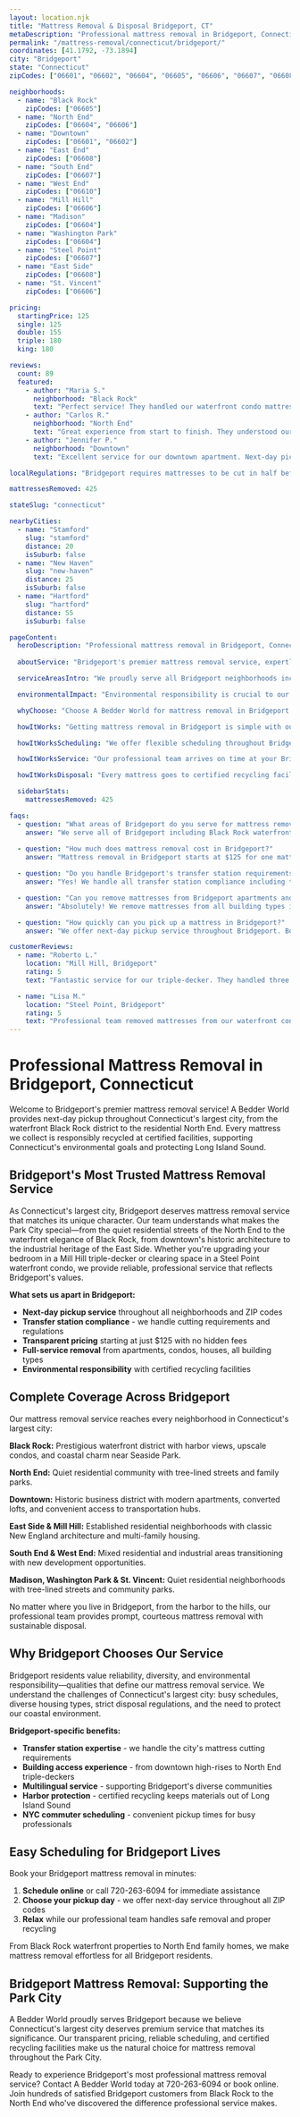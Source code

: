 ```yaml
---
layout: location.njk
title: "Mattress Removal & Disposal Bridgeport, CT"
metaDescription: "Professional mattress removal in Bridgeport, Connecticut. Connecticut's largest city approved service with next-day pickup. Expert disposal and recycling throughout all neighborhoods."
permalink: "/mattress-removal/connecticut/bridgeport/"
coordinates: [41.1792, -73.1894]
city: "Bridgeport"
state: "Connecticut"
zipCodes: ["06601", "06602", "06604", "06605", "06606", "06607", "06608", "06610"]

neighborhoods:
  - name: "Black Rock"
    zipCodes: ["06605"]
  - name: "North End"
    zipCodes: ["06604", "06606"]
  - name: "Downtown"
    zipCodes: ["06601", "06602"]
  - name: "East End"
    zipCodes: ["06608"]
  - name: "South End"
    zipCodes: ["06607"]
  - name: "West End"
    zipCodes: ["06610"]
  - name: "Mill Hill"
    zipCodes: ["06606"]
  - name: "Madison"
    zipCodes: ["06604"]
  - name: "Washington Park"
    zipCodes: ["06604"]
  - name: "Steel Point"
    zipCodes: ["06607"]
  - name: "East Side"
    zipCodes: ["06608"]
  - name: "St. Vincent"
    zipCodes: ["06606"]

pricing:
  startingPrice: 125
  single: 125
  double: 155
  triple: 180
  king: 180

reviews:
  count: 89
  featured:
    - author: "Maria S."
      neighborhood: "Black Rock"
      text: "Perfect service! They handled our waterfront condo mattress pickup with care. Love supporting a company that recycles responsibly instead of adding to landfills."
    - author: "Carlos R."
      neighborhood: "North End" 
      text: "Great experience from start to finish. They understood our building's access requirements and picked up our king mattress efficiently. Professional team."
    - author: "Jennifer P."
      neighborhood: "Downtown"
      text: "Excellent service for our downtown apartment. Next-day pickup worked perfectly with our schedule. Appreciate their commitment to proper recycling."

localRegulations: "Bridgeport requires mattresses to be cut in half before disposal at the city transfer station. Our professional service handles this requirement and ensures compliant disposal, helping residents avoid the $100-300 fines for improper disposal."

mattressesRemoved: 425

stateSlug: "connecticut"

nearbyCities:
  - name: "Stamford"
    slug: "stamford"
    distance: 20
    isSuburb: false
  - name: "New Haven"
    slug: "new-haven" 
    distance: 25
    isSuburb: false
  - name: "Hartford"
    slug: "hartford"
    distance: 55
    isSuburb: false

pageContent:
  heroDescription: "Professional mattress removal in Bridgeport, Connecticut. Expert pickup service throughout Black Rock, North End, Downtown, and all neighborhoods in Connecticut's largest city. Next-day pickup with eco-friendly recycling."
  
  aboutService: "Bridgeport's premier mattress removal service, expertly serving Connecticut's largest city of 148,000+ residents. Our team understands Bridgeport's unique character—from the waterfront Black Rock district to the residential North End, from downtown's historic architecture to the industrial East Side. Whether you're in a Mill Hill triple-decker, a Steel Point waterfront condo, or a Washington Park family home, we provide reliable next-day mattress pickup with responsible recycling that keeps materials out of Long Island Sound and Connecticut landfills."

  serviceAreasIntro: "We proudly serve all Bridgeport neighborhoods including the prestigious waterfront Black Rock area, the residential North End, historic Downtown, the residential East and South Ends, and the transitioning West End, covering all areas from the harbor to the city limits."

  environmentalImpact: "Environmental responsibility is crucial to our Bridgeport mattress removal service, reflecting the city's commitment to protecting Long Island Sound and Connecticut's coastal environment. Every mattress we collect in Bridgeport is transported to certified recycling facilities where we carefully disassemble each mattress, separating steel springs for metal recycling, foam padding for repurposing, and fabric components for proper processing. This prevents hundreds of pounds of materials from entering Connecticut's waste stream and protects the sensitive coastal ecosystem that makes Black Rock and the harbor areas so special."

  whyChoose: "Choose A Bedder World for mattress removal in Bridgeport because we understand Connecticut's largest city's diverse needs. Our next-day pickup service accommodates busy professionals commuting to NYC, families throughout the North End, and waterfront residents with specific building requirements. Our transparent pricing—starting at just $125—fits budgets from Madison to Mill Hill. Most importantly, we ensure proper recycling that meets Bridgeport's transfer station requirements, helping you avoid the hassle of cutting mattresses in half and potential fines for improper disposal."

  howItWorks: "Getting mattress removal in Bridgeport is simple with our streamlined process designed for Connecticut's busiest city. First, book online through our system or call 720-263-6094—we serve all Bridgeport ZIP codes from 06601 to 06610. Next, we'll confirm your pickup appointment for the following day at your convenience, whether you're near the harbor in Black Rock or in the hills of the North End. On pickup day, our professional team arrives at your Bridgeport location, safely removes your mattress from any room or floor, and immediately transports it to certified recycling facilities where materials are processed sustainably."

  howItWorksScheduling: "We offer flexible scheduling throughout Bridgeport, with next-day service available. Choose morning or afternoon pickup slots that work with your commute to Manhattan or your local Bridgeport schedule."

  howItWorksService: "Our professional team arrives on time at your Bridgeport location, handles stairs and elevators in downtown high-rises or North End triple-deckers, and safely removes your mattress without damage to your property."

  howItWorksDisposal: "Every mattress goes to certified recycling facilities where we disassemble materials sustainably, meeting Connecticut's environmental standards and protecting Long Island Sound."

  sidebarStats:
    mattressesRemoved: 425

faqs:
  - question: "What areas of Bridgeport do you serve for mattress removal?"
    answer: "We serve all of Bridgeport including Black Rock waterfront, North End, Downtown, East End, South End, West End, Mill Hill, Madison, Washington Park, Steel Point, and St. Vincent neighborhoods. We cover all ZIP codes from 06601 to 06610."
  
  - question: "How much does mattress removal cost in Bridgeport?"
    answer: "Mattress removal in Bridgeport starts at $125 for one mattress, $155 for two mattresses, and $180 for three mattresses. No hidden fees, no surcharges—transparent pricing for all Bridgeport residents from Black Rock to the North End."

  - question: "Do you handle Bridgeport's transfer station requirements?"
    answer: "Yes! We handle all transfer station compliance including the city's requirement to cut mattresses in half. Our professional service ensures proper disposal without the hassle or potential fines for improper handling."

  - question: "Can you remove mattresses from Bridgeport apartments and condos?"
    answer: "Absolutely! We remove mattresses from all building types in Bridgeport - downtown high-rises, North End triple-deckers, Black Rock waterfront condos, and family homes throughout all neighborhoods. Our team handles stairs, elevators, and building access requirements."

  - question: "How quickly can you pick up a mattress in Bridgeport?"
    answer: "We offer next-day pickup service throughout Bridgeport. Book online or call 720-263-6094 and we'll typically schedule your pickup for the following day at your convenience."

customerReviews:
  - name: "Roberto L."
    location: "Mill Hill, Bridgeport"
    rating: 5
    text: "Fantastic service for our triple-decker. They handled three flights of stairs perfectly and got our old mattresses recycled properly. Great to work with a company that understands Bridgeport's unique housing."

  - name: "Lisa M."
    location: "Steel Point, Bridgeport"
    rating: 5
    text: "Professional team removed mattresses from our waterfront condo efficiently. Appreciate their commitment to environmental responsibility and keeping materials out of the Sound."
---
```


# Professional Mattress Removal in Bridgeport, Connecticut

Welcome to Bridgeport's premier mattress removal service! A Bedder World provides next-day pickup throughout Connecticut's largest city, from the waterfront Black Rock district to the residential North End. Every mattress we collect is responsibly recycled at certified facilities, supporting Connecticut's environmental goals and protecting Long Island Sound.

## Bridgeport's Most Trusted Mattress Removal Service

As Connecticut's largest city, Bridgeport deserves mattress removal service that matches its unique character. Our team understands what makes the Park City special—from the quiet residential streets of the North End to the waterfront elegance of Black Rock, from downtown's historic architecture to the industrial heritage of the East Side. Whether you're upgrading your bedroom in a Mill Hill triple-decker or clearing space in a Steel Point waterfront condo, we provide reliable, professional service that reflects Bridgeport's values.

**What sets us apart in Bridgeport:**
- **Next-day pickup service** throughout all neighborhoods and ZIP codes
- **Transfer station compliance** - we handle cutting requirements and regulations  
- **Transparent pricing** starting at just $125 with no hidden fees
- **Full-service removal** from apartments, condos, houses, all building types
- **Environmental responsibility** with certified recycling facilities

## Complete Coverage Across Bridgeport

Our mattress removal service reaches every neighborhood in Connecticut's largest city:

**Black Rock:** Prestigious waterfront district with harbor views, upscale condos, and coastal charm near Seaside Park.

**North End:** Quiet residential community with tree-lined streets and family parks.

**Downtown:** Historic business district with modern apartments, converted lofts, and convenient access to transportation hubs.

**East Side & Mill Hill:** Established residential neighborhoods with classic New England architecture and multi-family housing.

**South End & West End:** Mixed residential and industrial areas transitioning with new development opportunities.

**Madison, Washington Park & St. Vincent:** Quiet residential neighborhoods with tree-lined streets and community parks.

No matter where you live in Bridgeport, from the harbor to the hills, our professional team provides prompt, courteous mattress removal with sustainable disposal.

## Why Bridgeport Chooses Our Service

Bridgeport residents value reliability, diversity, and environmental responsibility—qualities that define our mattress removal service. We understand the challenges of Connecticut's largest city: busy schedules, diverse housing types, strict disposal regulations, and the need to protect our coastal environment.

**Bridgeport-specific benefits:**
- **Transfer station expertise** - we handle the city's mattress cutting requirements
- **Building access experience** - from downtown high-rises to North End triple-deckers
- **Multilingual service** - supporting Bridgeport's diverse communities
- **Harbor protection** - certified recycling keeps materials out of Long Island Sound
- **NYC commuter scheduling** - convenient pickup times for busy professionals

## Easy Scheduling for Bridgeport Lives

Book your Bridgeport mattress removal in minutes:

1. **Schedule online** or call 720-263-6094 for immediate assistance
2. **Choose your pickup day** - we offer next-day service throughout all ZIP codes
3. **Relax** while our professional team handles safe removal and proper recycling

From Black Rock waterfront properties to North End family homes, we make mattress removal effortless for all Bridgeport residents.

## Bridgeport Mattress Removal: Supporting the Park City

A Bedder World proudly serves Bridgeport because we believe Connecticut's largest city deserves premium service that matches its significance. Our transparent pricing, reliable scheduling, and certified recycling facilities make us the natural choice for mattress removal throughout the Park City.

Ready to experience Bridgeport's most professional mattress removal service? Contact A Bedder World today at 720-263-6094 or book online. Join hundreds of satisfied Bridgeport customers from Black Rock to the North End who've discovered the difference professional service makes.